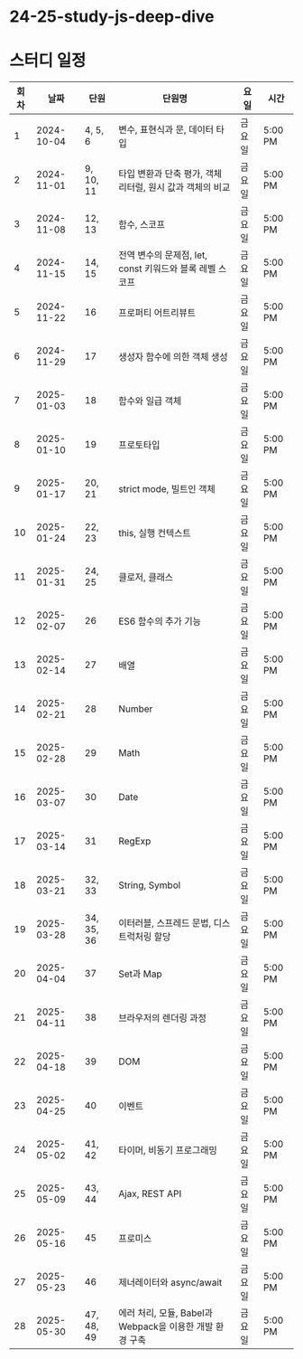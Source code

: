 # 24-25-study-js-deep-dive

# 스터디 일정

| 회차  | 날짜           | 단원     | 단원명 | 요일     | 시간   |
|------|--------------|---------|-------------|--------|------|
| 1    | 2024-10-04   | 4, 5, 6   | 변수, 표현식과 문, 데이터 타입 | 금요일   | 5:00 PM |
| 2    | 2024-11-01   | 9, 10, 11 | 타입 변환과 단축 평가, 객체 리터럴, 원시 값과 객체의 비교 | 금요일   | 5:00 PM |
| 3    | 2024-11-08   | 12, 13    | 함수, 스코프 | 금요일   | 5:00 PM |
| 4    | 2024-11-15   | 14, 15    | 전역 변수의 문제점, let, const 키워드와 블록 레벨 스코프 | 금요일   | 5:00 PM |
| 5    | 2024-11-22   | 16        | 프로퍼티 어트리뷰트 | 금요일   | 5:00 PM |
| 6    | 2024-11-29   | 17        | 생성자 함수에 의한 객체 생성 | 금요일   | 5:00 PM |
| 7    | 2025-01-03   | 18        | 함수와 일급 객체 | 금요일   | 5:00 PM |
| 8    | 2025-01-10   | 19        | 프로토타입 | 금요일   | 5:00 PM |
| 9    | 2025-01-17   | 20, 21    | strict mode, 빌트인 객체 | 금요일   | 5:00 PM |
| 10   | 2025-01-24   | 22, 23    | this, 실행 컨텍스트 | 금요일   | 5:00 PM |
| 11   | 2025-01-31   | 24, 25    | 클로저, 클래스 | 금요일   | 5:00 PM |
| 12   | 2025-02-07   | 26        | ES6 함수의 추가 기능 | 금요일   | 5:00 PM |
| 13   | 2025-02-14   | 27        | 배열 | 금요일   | 5:00 PM |
| 14   | 2025-02-21   | 28        | Number | 금요일   | 5:00 PM |
| 15   | 2025-02-28   | 29        | Math | 금요일   | 5:00 PM |
| 16   | 2025-03-07   | 30        | Date | 금요일   | 5:00 PM |
| 17   | 2025-03-14   | 31        | RegExp | 금요일   | 5:00 PM |
| 18   | 2025-03-21   | 32, 33    | String, Symbol | 금요일   | 5:00 PM |
| 19   | 2025-03-28   | 34, 35, 36| 이터러블, 스프레드 문법, 디스트럭처링 할당 | 금요일   | 5:00 PM |
| 20   | 2025-04-04   | 37        | Set과 Map | 금요일   | 5:00 PM |
| 21   | 2025-04-11   | 38        | 브라우저의 렌더링 과정 | 금요일   | 5:00 PM |
| 22   | 2025-04-18   | 39        | DOM | 금요일   | 5:00 PM |
| 23   | 2025-04-25   | 40        | 이벤트 | 금요일   | 5:00 PM |
| 24   | 2025-05-02   | 41, 42    | 타이머, 비동기 프로그래밍 | 금요일   | 5:00 PM |
| 25   | 2025-05-09   | 43, 44    | Ajax, REST API | 금요일   | 5:00 PM |
| 26   | 2025-05-16   | 45        | 프로미스 | 금요일   | 5:00 PM |
| 27   | 2025-05-23   | 46        | 제너레이터와 async/await | 금요일   | 5:00 PM |
| 28   | 2025-05-30   | 47, 48, 49| 에러 처리, 모듈, Babel과 Webpack을 이용한 개발 환경 구축 | 금요일   | 5:00 PM |

